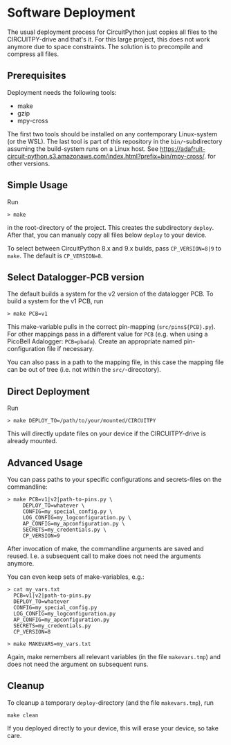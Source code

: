 Software Deployment
===================

The usual deployment process for CircuitPython just copies all files to
the CIRCUITPY-drive and that's it. For this large project, this does
not work anymore due to space constraints. The solution is to precompile
and compress all files.


Prerequisites
-------------

Deployment needs the following tools:

  - make
  - gzip
  - mpy-cross

The first two tools should be installed on any contemporary
Linux-system (or the WSL). The last tool is part of this repository in
the `bin/`-subdirectory assuming the build-system runs on a Linux
host. See
<https://adafruit-circuit-python.s3.amazonaws.com/index.html?prefix=bin/mpy-cross/>.
for other versions.


Simple Usage
------------

Run

    > make

in the root-directory of the project. This creates the subdirectory `deploy`.
After that, you can manualy copy all files below `deploy` to your device.

To select between CircuitPython 8.x and 9.x builds, pass `CP_VERSION=8|9`
to `make`. The default is `CP_VERSION=8`.


Select Datalogger-PCB version
-----------------------------

The default builds a system for the v2 version of the datalogger PCB. To
build a system for the v1 PCB, run

    > make PCB=v1

This make-variable pulls in the correct pin-mapping
(`src/pins${PCB}.py`).  For other mappings pass in a different value
for `PCB` (e.g. when using a PicoBell Adalogger: `PCB=pbada`). Create
an appropriate named pin-configuration file if necessary.

You can also pass in a path to the mapping file, in this case the mapping
file can be out of tree (i.e. not within the `src/`-direcotory).


Direct Deployment
-----------------

Run

    > make DEPLOY_TO=/path/to/your/mounted/CIRCUITPY

This will directly update files on your device if the CIRCUITPY-drive is
already mounted.


Advanced Usage
--------------

You can pass paths to your specific configurations and secrets-files on
the commandline:

    > make PCB=v1|v2|path-to-pins.py \
         DEPLOY_TO=whatever \
         CONFIG=my_special_config.py \
         LOG_CONFIG=my_logconfiguration.py \
         AP_CONFIG=my_apconfiguration.py \
         SECRETS=my_credentials.py \
         CP_VERSION=9

After invocation of make, the commandline arguments are saved and reused.
I.e. a subsequent call to make does not need the arguments anymore.


You can even keep sets of make-variables, e.g.:

    > cat my_vars.txt
      PCB=v1|v2|path-to-pins.py
      DEPLOY_TO=whatever
      CONFIG=my_special_config.py
      LOG_CONFIG=my_logconfiguration.py
      AP_CONFIG=my_apconfiguration.py
      SECRETS=my_credentials.py
      CP_VERSION=8

    > make MAKEVARS=my_vars.txt

Again, make remembers all relevant variables (in the file `makevars.tmp`)
and does not need the argument on subsequent runs.


Cleanup
-------

To cleanup a temporary `deploy`-directory (and the file `makevars.tmp`),
run

    make clean

If you deployed directly to your device, this will erase your device, so
take care.
